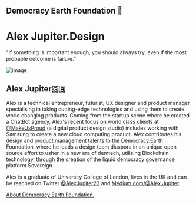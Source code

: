 ## Democracy Earth Foundation 🌿
# Alex Jupiter.Design
"If something is important enough, you should always try, even if the most probable outcome is failure."


![image](https://user-images.githubusercontent.com/24529258/39639123-3648ddba-4f7d-11e8-92a7-54a2bbc2b2aa.png)


## Alex Jupiter🇬🇧 

Alex is a technical entrepreneur, futurist, UX designer and product manager specialising in taking cutting-edge technologies and using them to create world changing products. Coming from the startup scene where he created a ChatBot agency, Alex's recent focus on world class clients at [@MakeUsProud](http://www.makeusproud.com/) (a digital product design studio) includes working with Samsung to create a new cloud computing product. Alex contributes his design and product management talents to the Democracy.Earth Foundation, where he leads a design team diaspora in an unique open source effort to usher in a new era of demtech, utilising Blockchain technology, through the creation of the liquid democracy governance platform Sovereign. 

Alex is a graduate of University College of London, lives in the UK and can be reached on Twitter [@AlexJupiter23](https://twitter.com/AlexJupiter23) and [Medium.com/@Alex.Jupiter](https://medium.com/@AlexJupiter).

[About Democracy Earth Foundation.](https://github.com/DemocracyEarth/press-kit/blob/master/README.md#democracy-earth-press-kit)
